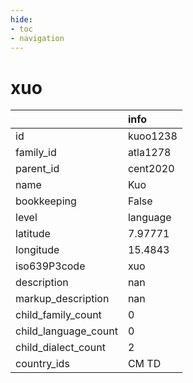 ```yaml
---
hide:
- toc
- navigation
---
```

# xuo
|                      | info     |
|:---------------------|:---------|
| id                   | kuoo1238 |
| family_id            | atla1278 |
| parent_id            | cent2020 |
| name                 | Kuo      |
| bookkeeping          | False    |
| level                | language |
| latitude             | 7.97771  |
| longitude            | 15.4843  |
| iso639P3code         | xuo      |
| description          | nan      |
| markup_description   | nan      |
| child_family_count   | 0        |
| child_language_count | 0        |
| child_dialect_count  | 2        |
| country_ids          | CM TD    |